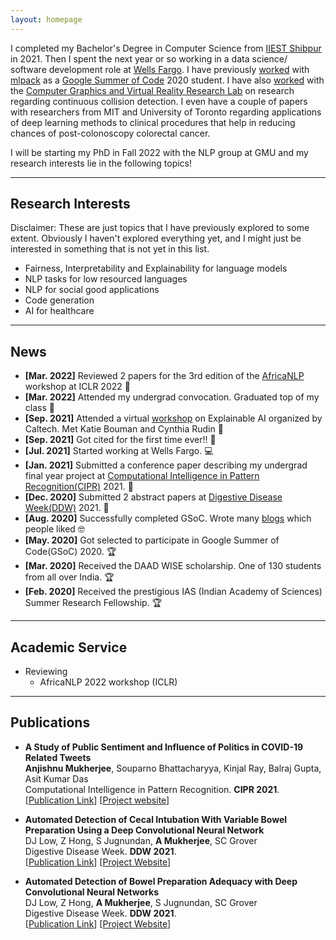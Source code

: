 ```yaml
---
layout: homepage
---
```


<!-- ## About Me -->

I completed my Bachelor's Degree in Computer Science from
[IIEST Shibpur](https://www.iiests.ac.in) in 2021. Then I spent the next year or
so working in a data science/ software development role at
[Wells Fargo](https://www.wellsfargo.com). I have previously
[worked](https://github.com/iamshnoo/mlpack-testing)
with [mlpack](https://github.com/mlpack) as a
[Google Summer of Code](https://summerofcode.withgoogle.com/) 2020 student. I have also [worked](Continuous_Collision_Detection_in_CollDet.pdf) with the
[Computer Graphics and Virtual Reality Research Lab](https://cgvr.cs.uni-bremen.de/)
on research regarding continuous collision detection. I even have a couple of
papers with researchers from MIT and University of Toronto regarding
applications of deep learning methods to clinical procedures that help in
reducing chances of post-colonoscopy colorectal cancer.

I will be starting my PhD in Fall 2022 with the NLP group at GMU
and my research interests lie in the following topics!

---

## Research Interests

Disclaimer: These are just topics that I have previously explored to some
extent. Obviously I haven't explored everything yet, and I might just be
interested in something that is not yet in this list.

- Fairness, Interpretability and Explainability for language models
- NLP tasks for low resourced languages
- NLP for social good applications
- Code generation
- AI for healthcare

---

## News

- **[Mar. 2022]** Reviewed 2 papers for the 3rd edition of the
  [AfricaNLP](https://africanlp.masakhane.io) workshop at ICLR 2022 📖
- **[Mar. 2022]** Attended my undergrad convocation. Graduated top of my class 🥇
- **[Sep. 2021]** Attended a virtual
  [workshop](https://sites.astro.caltech.edu/xai4s/program.html) on Explainable
  AI organized by Caltech. Met Katie Bouman and Cynthia Rudin 🥺
- **[Sep. 2021]** Got cited for the first time ever!! 🎉
- **[Jul. 2021]** Started working at Wells Fargo. 💻
- **[Jan. 2021]** Submitted a conference paper describing my undergrad final
  year project at
  [Computational Intelligence in Pattern Recognition(CIPR)](http://www.cipr.in) 2021. 📜
- **[Dec. 2020]** Submitted 2 abstract papers at [Digestive Disease
  Week(DDW)](https://ddw.org) 2021. 📜
- **[Aug. 2020]** Successfully completed GSoC. Wrote many
  [blogs](https://iamshnoo.github.io/blog/) which people liked 🤓
- **[May. 2020]** Got selected to participate in Google Summer of Code(GSoC) 2020. 🏆
- **[Mar. 2020]** Received the DAAD WISE scholarship. One of 130 students from
  all over India. 🏆
- **[Feb. 2020]** Received the prestigious IAS (Indian Academy of Sciences)
  Summer Research Fellowship. 🏆

---
## Academic Service

<!-- - Organizing
- Volunteering
- Mentoring -->
- Reviewing
  - AfricaNLP 2022 workshop (ICLR)

---
## Publications

- **A Study of Public Sentiment and Influence of Politics in COVID-19 Related Tweets**
  <br>
  **Anjishnu Mukherjee**, Souparno Bhattacharyya, Kinjal Ray, Balraj Gupta, Asit Kumar Das
  <br>
  Computational Intelligence in Pattern Recognition. **CIPR 2021**.
  <br>
  [[Publication
  Link](https://link.springer.com/chapter/10.1007/978-981-16-2543-5_56)]
  [[Project website](https://iamshnoo.github.io/covid-tweets-political-or-not/)]

- **Automated Detection of Cecal Intubation With Variable Bowel Preparation Using a Deep Convolutional Neural Network**
  <br>
  DJ Low, Z Hong, S Jugnundan, **A Mukherjee**, SC Grover
  <br>
  Digestive Disease Week. **DDW 2021**.
  <br>
  [[Publication
  Link](<https://www.gastrojournal.org/article/S0016-5085(21)01615-2/pdf>)]
  [[Project Website](https://iamshnoo.github.io/endox-ddw-2021/)]

- **Automated Detection of Bowel Preparation Adequacy with Deep Convolutional Neural Networks**
  <br>
  DJ Low, Z Hong, **A Mukherjee**, S Jugnundan, SC Grover
  <br>
  Digestive Disease Week. **DDW 2021**.
  <br>
  [[Publication Link](<https://www.gastrojournal.org/article/S0016-5085(21)01614-0/pdf>)]
  [[Project Website](https://iamshnoo.github.io/endox-ddw-2021/)]

<!-- - **Mnemonics Training: Multi-Class Incremental Learning without Forgetting**
  <br>
  **Yaoyao Liu**, Yuting Su, An-An Liu, Bernt Schiele, Qianru Sun
  <br>
  IEEE Conference on Computer Vision and Pattern Recognition. **CVPR 2020**.
  <br>
  [[PDF](https://arxiv.org/pdf/2002.10211.pdf)] [[Code](https://github.com/yaoyao-liu/mnemonics)] <strong><i style="color:#e74d3c">Oral Presentation</i></strong>

- **Learning to Self-Train for Semi-Supervised Few-Shot Classification**
  <br>
  Xinzhe Li, Qianru Sun, **Yaoyao Liu**, Shibao Zheng, Qin Zhou, Tat-Seng Chua, Bernt Schiele
  <br>
  33rd Conference on Neural Information Processing Systems. **NeurIPS 2019**.
  <br>
  [[PDF](http://papers.nips.cc/paper/9216-learning-to-self-train-for-semi-supervised-few-shot-classification.pdf)] [[Code](https://github.com/xinzheli1217/learning-to-self-train)]

- **Meta-Transfer Learning for Few-Shot Learning**
  <br>
  Qianru Sun\*, **Yaoyao Liu\***, Tat-Seng Chua, Bernt Schiele
  <br>
  IEEE Conference on Computer Vision and Pattern Recognition. **CVPR 2019**.
  <br>
  [[PDF](http://openaccess.thecvf.com/content_CVPR_2019/papers/Sun_Meta-Transfer_Learning_for_Few-Shot_Learning_CVPR_2019_paper.pdf)] [[Code](https://github.com/yaoyao-liu/meta-transfer-learning)] [[Project](https://mtl.yyliu.net/)] -->

<!-- ## Services

- Conference Reviewers: NeurIPS 2020, CVPR 2020.
- Journal Reviewers: T-PAMI, IJCV. -->

<!--
## Relevant undergrad coursework

- [NLP Lab](https://github.com/iamshnoo/NLP-Lab)
- [ML Lab](https://github.com/iamshnoo/ML-Lab)
- [AI Lab](https://github.com/iamshnoo/AI-Lab)
- [Compiler Lab](https://github.com/iamshnoo/Compiler-Lab)
- [Shelly - a simple shell written in C](https://github.com/iamshnoo/shelly)

## Blogs

- I have written a few [blogs](https://iamshnoo.github.io/blog/), mostly during my
  period as a GSoC student. I always love to hear feedback on my writing. Reach
  out to me on twitter or anywhere really, and I would love to talk on anything interesting.
--- -->
